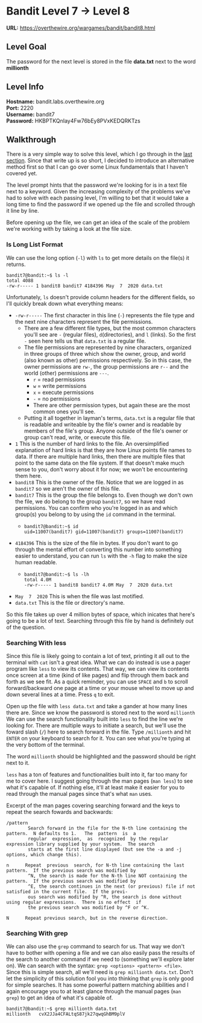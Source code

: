 # Bandit Level 7 -> Level 8
**URL:** https://overthewire.org/wargames/bandit/bandit8.html

## Level Goal
The password for the next level is stored in the file **data.txt** next to the word **millionth**

## Level Info
**Hostname:** bandit.labs.overthewire.org\
**Port:** 2220\
**Username:** bandit7\
**Password:** HKBPTKQnIay4Fw76bEy8PVxKEDQRKTzs

## Walkthrough
There is a very simple way to solve this level, which I go through in the [last section](#searching-with-grep). Since that write up is so short, I decided to introduce an alternative method first so that I can go over some Linux fundamentals that I haven't covered yet.

The level prompt hints that the password we're looking for is in a text file next to a keyword. Given the increasing complexity of the problems we've had to solve with each passing level, I'm willing to bet that it would take a long time to find the password if we opened up the file and scrolled through it line by line.

Before opening up the file, we can get an idea of the scale of the problem we're working with by taking a look at the file size.

### ls Long List Format
We can use the long option (`-l`) with `ls` to get more details on the file(s) it returns.

```
bandit7@bandit:~$ ls -l
total 4088
-rw-r----- 1 bandit8 bandit7 4184396 May  7  2020 data.txt
```

Unfortunately, `ls` doesn't provide column headers for the different fields, so I'll quickly break down what everything means:
- `-rw-r-----` The first character in this line (`-`) represents the file type and the next nine characters represent the file permissions.
  - There are a few different file types, but the most common characters you'll see are `-` (regular files), `d`(directories), and `l` (links). So the first `-` seen here tells us that `data.txt` is a regular file.
  - The file permissions are represented by nine characters, organized in three groups of three which show the owner, group, and world (also known as other) permissions respectively. So in this case, the owner permissions are `rw-`, the group permissions are `r--` and the world (other) permissions are `---`.
    - `r` = read permissions
    - `w` = write permissions
    - `x` = execute permissions
    - `-` = no permissions
    - There are other permission types, but again these are the most common ones you'll see.
  - Putting it all together in layman's terms, `data.txt` is a regular file that is readable and writeable by the file's owner and is readable by members of the file's group. Anyone outside of the file's owner or group can't read, write, or execute this file.
- `1` This is the number of hard links to the file. An oversimplified explanation of hard links is that they are how Linux points file names to data. If there are multiple hard links, then there are multiple files that point to the same data on the file system. If that doesn't make much sense to you, don't worry about it for now; we won't be encountering them here.
- `bandit8` This is the owner of the file. Notice that we are logged in as `bandit7` so we aren't the owner of this file.
- `bandit7` This is the group the file belongs to. Even though we don't own the file, we do belong to the group `bandit7`, so we have read permissions. You can confirm who you're logged in as and which group(s) you belong to by using the `id` command in the terminal.
  - ```
    bandit7@bandit:~$ id
    uid=11007(bandit7) gid=11007(bandit7) groups=11007(bandit7)
    ```
- `4184396` This is the size of the file in bytes. If you don't want to go through the mental effort of converting this number into something easier to understand, you can run `ls` with the `-h` flag to make the size human readable.
  - ```
    bandit7@bandit:~$ ls -lh
    total 4.0M
    -rw-r----- 1 bandit8 bandit7 4.0M May  7  2020 data.txt
    ```
- `May  7  2020` This is when the file was last motified.
- `data.txt` This is the file or directory's name.

So this file takes up over 4 million bytes of space, which inicates that here's going to be a lot of text. Searching through this file by hand is definitely out of the question.

### Searching With less
Since this file is likely going to contain a lot of text, printing it all out to the terminal with `cat` isn't a great idea. What we can do instead is use a pager program like `less` to view its contents. That way, we can view its contents once screen at a time (kind of like pages) and flip through them back and forth as we see fit. As a quick reminder, you can use `SPACE` and `b` to scroll forward/backward one page at a time or your mouse wheel to move up and down several lines at a time. Press `q` to exit.

Open up the file with `less data.txt` and take a gander at how many lines there are. Since we know the password is stored next to the word `millionth` We can use the search functionality built into `less` to find the line we're looking for. There are multiple ways to initiate a search, but we'll use the foward slash (`/`) here to search forward in the file. Type `/millionth` and hit `ENTER` on your keyboard to search for it. You can see what you're typing at the very bottom of the terminal.

The word `millionth` should be highlighted and the password should be right next to it.

`less` has a ton of features and functionalities built into it, far too many for me to cover here. I suggest going through the man pages (`man less`) to see what it's capable of. If nothing else, it'll at least make it easier for you to read through the manual pages since that's what `man` uses.

Excerpt of the man pages covering searching forward and the keys to repeat the search fowards and backwards:

```
/pattern
        Search forward in the file for the N-th line containing the pattern.  N defaults to 1.   The  pattern  is  a
        regular  expression,  as  recognized  by the regular expression library supplied by your system.  The search
        starts at the first line displayed (but see the -a and -j options, which change this).

n      Repeat  previous  search, for N-th line containing the last pattern.  If the previous search was modified by
        ^N, the search is made for the N-th line NOT containing the pattern.  If the previous search was modified by
        ^E, the search continues in the next (or previous) file if not satisfied in the current file.  If the previ‐
        ous search was modified by ^R, the search is done without using regular expressions.  There is no effect  if
        the previous search was modified by ^F or ^K.

N      Repeat previous search, but in the reverse direction.
```

### Searching With grep
We can also use the `grep` command to search for us. That way we don't have to bother with opening a file and we can also easily pass the results of the search to another command if we need to (something we'll explore later on). We can search with the syntax: `grep <options> <pattern> <file>`. Since this is simple search, all we'll need is `grep millionth data.txt`. Don't let the simplicity of this solution fool you into thinking that `grep` is only good for simple searches. It has some powerful pattern matching abilities and I again encourage you to at least glance through the manual pages (`man grep`) to get an idea of what it's capable of.

```
bandit7@bandit:~$ grep millionth data.txt
millionth	cvX2JJa4CFALtqS87jk27qwqGhBM9plV
```
